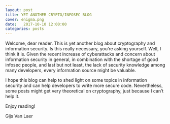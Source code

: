 ```yaml
---
layout: post
title: YET ANOTHER CRYPTO/INFOSEC BLOG
cover: enigma.png
date:   2017-10-10 12:00:00
categories: posts
---
```

Welcome, dear reader. This is yet another blog about cryptography and information security. Is this really necessary, you’re asking yourself. Well, I think it is. Given the recent increase of cyberattacks and concern about information security in general, in combination with the shortage of good infosec people, and last but not least, the lack of security knowledge among many developers, every information source might be valuable.

I hope this blog can help to shed light on some topics in information security and can help developers to write more secure code. Nevertheless, some posts might get very theoretical on cryptography, just because I can’t help it.

Enjoy reading!

Gijs Van Laer
